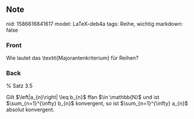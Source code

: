 ## Note
nid: 1586616841617
model: LaTeX-deb4a
tags: Reihe, wichtig
markdown: false

### Front
Wie lautet das \textit{Majorantenkriterium} für Reihen?

### Back
% Satz 3.5<div>
</div><div>Gilt $\left|a_{n}\right| \leq b_{n}$ ffan $\in \mathbb{N}$ und ist $\sum_{n=1}^{\infty} b_{n}$ konvergent, so
ist $\sum_{n=1}^{\infty} a_{n}$ absolut konvergent.
</div>
